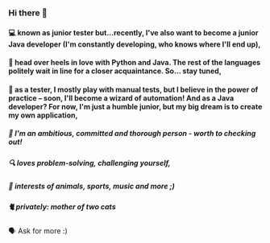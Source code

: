 ### Hi there 👋

#### 💻 known as junior tester but...recently, I've also want to become a junior Java developer (I'm constantly developing, who knows where I'll end up),
#### 🐍 head over heels in love with Python and Java. The rest of the languages politely wait in line for a closer acquaintance. So... stay tuned,
#### 🧠 as a tester, I mostly play with manual tests, but I believe in the power of practice – soon, I'll become a wizard of automation! And as a Java developer? For now, I'm just a humble junior, but my big dream is to create my own application,
##### 👩‍ I'm an ambitious, committed and thorough person - worth to checking out!
##### 🔍 loves problem-solving, challenging yourself,
##### 🐴 interests of animals, sports, music and more ;)
##### 🐈 privately: mother of two cats

🗣 Ask for more :)
